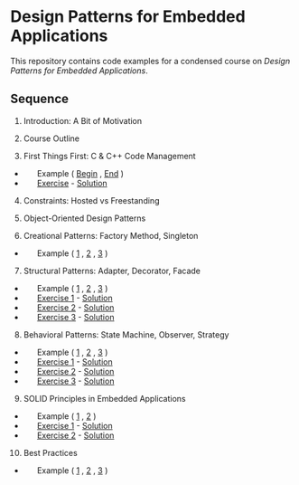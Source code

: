 # Design Patterns for Embedded Applications

This repository contains code examples for a condensed course on *Design Patterns for Embedded Applications*.



## Sequence

  01. Introduction: A Bit of Motivation
  
  02. Course Outline

  03. First Things First: C & C++ Code Management
  * &nbsp; &nbsp; &nbsp;   Example ( [Begin](./Src/03.%20First%20Things%20First/Example/Begin) , [End](./Src/03.%20First%20Things%20First/Example/End) )
  * &nbsp; &nbsp; &nbsp;   [Exercise](./Src/03.%20First%20Things%20First/Exercise) - [Solution](./Src/03.%20First%20Things%20First/Exercise-Soln)

  04. Constraints: Hosted vs Freestanding
  
  05. Object-Oriented Design Patterns
  
  06. Creational Patterns: Factory Method, Singleton
  * &nbsp; &nbsp; &nbsp;   Example ( [1](./Src/06.%20Creational%20Patterns/Ex1-Singleton) , [2]() , [3]() )

  07. Structural Patterns: Adapter, Decorator, Facade
  * &nbsp; &nbsp; &nbsp;   Example ( [1]() , [2]() , [3]() )
  * &nbsp; &nbsp; &nbsp;   [Exercise 1]() - [Solution]()
  * &nbsp; &nbsp; &nbsp;   [Exercise 2]() - [Solution]()
  * &nbsp; &nbsp; &nbsp;   [Exercise 3]() - [Solution]()
  
  08. Behavioral Patterns: State Machine, Observer, Strategy
  * &nbsp; &nbsp; &nbsp;   Example ( [1]() , [2]() , [3]() )
  * &nbsp; &nbsp; &nbsp;   [Exercise 1]() - [Solution]()
  * &nbsp; &nbsp; &nbsp;   [Exercise 2]() - [Solution]()
  * &nbsp; &nbsp; &nbsp;   [Exercise 3]() - [Solution]()
  
  09. SOLID Principles in Embedded Applications
  * &nbsp; &nbsp; &nbsp;   Example ( [1]() , [2]() )
  * &nbsp; &nbsp; &nbsp;   [Exercise 1]() - [Solution]()
  * &nbsp; &nbsp; &nbsp;   [Exercise 2]() - [Solution]()
  
  10. Best Practices
  * &nbsp; &nbsp; &nbsp;   Example ( [1]() , [2]() , [3]() )




  